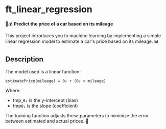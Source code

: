 # ft_linear_regression

🚗💰 **Predict the price of a car based on its mileage**

This project introduces you to machine learning by implementing a simple linear regression model to estimate a car's price based on its mileage. 📊

## Description

The model used is a linear function:

```estimatePrice(mileage) = θ₀ + (θ₁ × mileage)```

Where:

- tmp_`θ₀` is the y-intercept (bias)
- tmp`θ₁` is the slope (coefficient)

The training function adjusts these parameters to minimize the error between estimated and actual prices. 🎯
